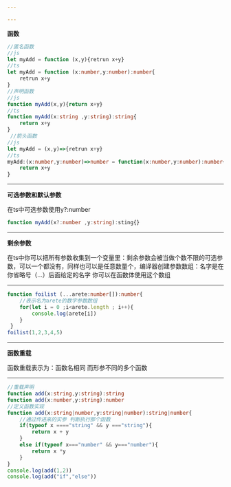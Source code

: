```yaml
---

---
```


**函数**



```ts
//匿名函数
//js 
let myAdd = function (x,y){retrun x+y}
//ts
let myAdd = function (x:number,y:number):number{
	retrun x+y
}
//声明函数
//js
function myAdd(x,y){return x+y}
//ts
function myAdd(x:string ,y:string):string{
	return x+y
}
 //箭头函数
//js
let myAdd = (x,y)=>{retrun x+y}
//ts 
myAdd:(x:number,y:number)=>number = function(x:number,y:number):number{
    return x+y
}

```

****

**可选参数和默认参数**

在ts中可选参数使用y?:number

```ts
function myAdd(x?:number ,y:string):sting{}
```

****

**剩余参数**

在ts中你可以把所有参数收集到一个变量里：剩余参数会被当做个数不限的可选参数，可以一个都没有，同样也可以是任意数量个，编译器创建参数数组：名字是在你省略号（...）后面给定的名字 你可以在函数体使用这个数组

****

```ts
function foilist (...arete:number[]):number{
    //表示名为arete的数字参数数组
    for(let i = 0 ;i<arete.length ; i++){
        console.log(arete[i])
    }
 }
foilist(1,2,3,4,5)
```

****

**函数重载**

函数重载表示为：函数名相同 而形参不同的多个函数

------

```ts
//重载声明
function add(x:string,y:string):string
function add(x:number,y:string):number
//定义函数实现
function add(x:string|number,y:string|number):string|number{
    //通过传进来的实参 判断执行那个函数 
    if(typeof x ===="string" && y ==="string"){
        return x + y
    }
    else if(typeof x==="number" && y==="number"){
        return x *y
    }
}
console.log(add(1,2))
console.log(add("if","else"))

```

